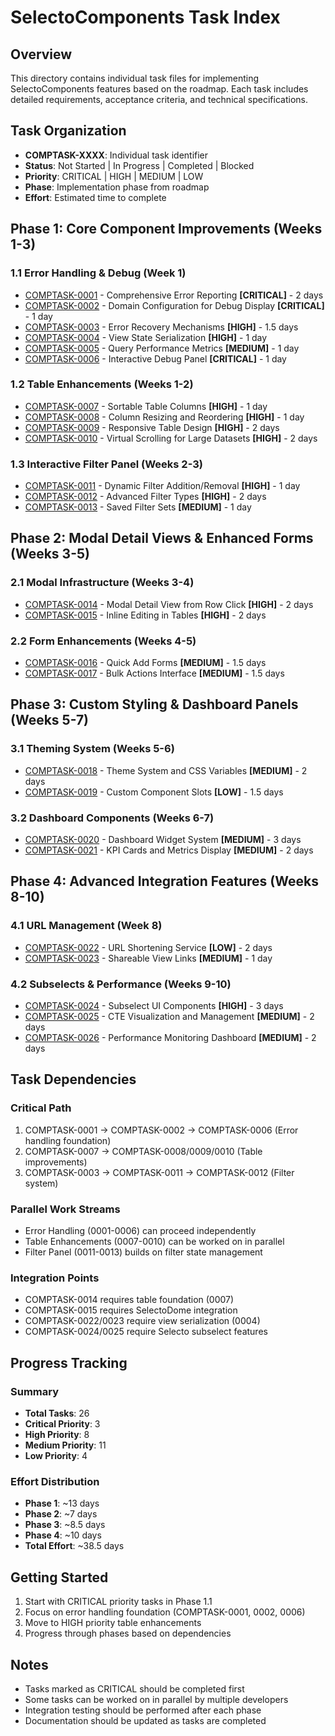 # SelectoComponents Task Index

## Overview
This directory contains individual task files for implementing SelectoComponents features based on the roadmap. Each task includes detailed requirements, acceptance criteria, and technical specifications.

## Task Organization
- **COMPTASK-XXXX**: Individual task identifier
- **Status**: Not Started | In Progress | Completed | Blocked
- **Priority**: CRITICAL | HIGH | MEDIUM | LOW
- **Phase**: Implementation phase from roadmap
- **Effort**: Estimated time to complete

## Phase 1: Core Component Improvements (Weeks 1-3)

### 1.1 Error Handling & Debug (Week 1)
- [COMPTASK-0001](COMPTASK-0001.md) - Comprehensive Error Reporting **[CRITICAL]** - 2 days
- [COMPTASK-0002](COMPTASK-0002.md) - Domain Configuration for Debug Display **[CRITICAL]** - 1 day
- [COMPTASK-0003](COMPTASK-0003.md) - Error Recovery Mechanisms **[HIGH]** - 1.5 days
- [COMPTASK-0004](COMPTASK-0004.md) - View State Serialization **[HIGH]** - 1 day
- [COMPTASK-0005](COMPTASK-0005.md) - Query Performance Metrics **[MEDIUM]** - 1 day
- [COMPTASK-0006](COMPTASK-0006.md) - Interactive Debug Panel **[CRITICAL]** - 1 day

### 1.2 Table Enhancements (Weeks 1-2)
- [COMPTASK-0007](COMPTASK-0007.md) - Sortable Table Columns **[HIGH]** - 1 day
- [COMPTASK-0008](COMPTASK-0008.md) - Column Resizing and Reordering **[HIGH]** - 1 day
- [COMPTASK-0009](COMPTASK-0009.md) - Responsive Table Design **[HIGH]** - 2 days
- [COMPTASK-0010](COMPTASK-0010.md) - Virtual Scrolling for Large Datasets **[HIGH]** - 2 days

### 1.3 Interactive Filter Panel (Weeks 2-3)
- [COMPTASK-0011](COMPTASK-0011.md) - Dynamic Filter Addition/Removal **[HIGH]** - 1 day
- [COMPTASK-0012](COMPTASK-0012.md) - Advanced Filter Types **[HIGH]** - 2 days
- [COMPTASK-0013](COMPTASK-0013.md) - Saved Filter Sets **[MEDIUM]** - 1 day

## Phase 2: Modal Detail Views & Enhanced Forms (Weeks 3-5)

### 2.1 Modal Infrastructure (Weeks 3-4)
- [COMPTASK-0014](COMPTASK-0014.md) - Modal Detail View from Row Click **[HIGH]** - 2 days
- [COMPTASK-0015](COMPTASK-0015.md) - Inline Editing in Tables **[HIGH]** - 2 days

### 2.2 Form Enhancements (Weeks 4-5)
- [COMPTASK-0016](COMPTASK-0016.md) - Quick Add Forms **[MEDIUM]** - 1.5 days
- [COMPTASK-0017](COMPTASK-0017.md) - Bulk Actions Interface **[MEDIUM]** - 1.5 days

## Phase 3: Custom Styling & Dashboard Panels (Weeks 5-7)

### 3.1 Theming System (Weeks 5-6)
- [COMPTASK-0018](COMPTASK-0018.md) - Theme System and CSS Variables **[MEDIUM]** - 2 days
- [COMPTASK-0019](COMPTASK-0019.md) - Custom Component Slots **[LOW]** - 1.5 days

### 3.2 Dashboard Components (Weeks 6-7)
- [COMPTASK-0020](COMPTASK-0020.md) - Dashboard Widget System **[MEDIUM]** - 3 days
- [COMPTASK-0021](COMPTASK-0021.md) - KPI Cards and Metrics Display **[MEDIUM]** - 2 days

## Phase 4: Advanced Integration Features (Weeks 8-10)

### 4.1 URL Management (Week 8)
- [COMPTASK-0022](COMPTASK-0022.md) - URL Shortening Service **[LOW]** - 2 days
- [COMPTASK-0023](COMPTASK-0023.md) - Shareable View Links **[MEDIUM]** - 1 day

### 4.2 Subselects & Performance (Weeks 9-10)
- [COMPTASK-0024](COMPTASK-0024.md) - Subselect UI Components **[HIGH]** - 3 days
- [COMPTASK-0025](COMPTASK-0025.md) - CTE Visualization and Management **[MEDIUM]** - 2 days
- [COMPTASK-0026](COMPTASK-0026.md) - Performance Monitoring Dashboard **[MEDIUM]** - 2 days

## Task Dependencies

### Critical Path
1. COMPTASK-0001 → COMPTASK-0002 → COMPTASK-0006 (Error handling foundation)
2. COMPTASK-0007 → COMPTASK-0008/0009/0010 (Table improvements)
3. COMPTASK-0003 → COMPTASK-0011 → COMPTASK-0012 (Filter system)

### Parallel Work Streams
- Error Handling (0001-0006) can proceed independently
- Table Enhancements (0007-0010) can be worked on in parallel
- Filter Panel (0011-0013) builds on filter state management

### Integration Points
- COMPTASK-0014 requires table foundation (0007)
- COMPTASK-0015 requires SelectoDome integration
- COMPTASK-0022/0023 require view serialization (0004)
- COMPTASK-0024/0025 require Selecto subselect features

## Progress Tracking

### Summary
- **Total Tasks**: 26
- **Critical Priority**: 3
- **High Priority**: 8
- **Medium Priority**: 11
- **Low Priority**: 4

### Effort Distribution
- **Phase 1**: ~13 days
- **Phase 2**: ~7 days
- **Phase 3**: ~8.5 days
- **Phase 4**: ~10 days
- **Total Effort**: ~38.5 days

## Getting Started

1. Start with CRITICAL priority tasks in Phase 1.1
2. Focus on error handling foundation (COMPTASK-0001, 0002, 0006)
3. Move to HIGH priority table enhancements
4. Progress through phases based on dependencies

## Notes
- Tasks marked as CRITICAL should be completed first
- Some tasks can be worked on in parallel by multiple developers
- Integration testing should be performed after each phase
- Documentation should be updated as tasks are completed